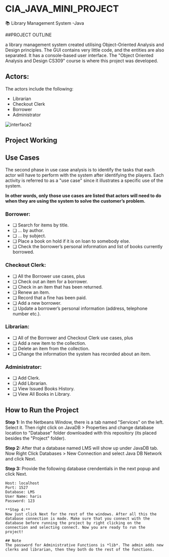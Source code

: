 # CIA_JAVA_MINI_PROJECT

📚 Library Management System -Java

##PROJECT OUTLINE

a library management system created utilising Object-Oriented Analysis and Design principles. The GUI contains very little code, and the entities are also separated. It has a console-based user interface. The "Object Oriented Analysis and Design CS309" course is where this project was developed.



## Actors:
The actors include the following: 
* Librarian
* Checkout Clerk
* Borrower
* Administrator

![interface2](https://user-images.githubusercontent.com/97155542/236435919-fd4681c7-f632-48e4-adf2-b7ab48dbe434.png)




## Project Working

## Use Cases
The second phase in use case analysis is to identify the tasks that each actor will have to perform with the system after identifying the players. Each activity is referred to as a "use case" since it illustrates a specific use of the system.

**In other words, only those use cases are listed that actors will need to do when they are using the system to solve the customer’s problem.** 

### Borrower:
* ❏ Search for items by title.
* ❏ ... by author.
* ❏ ... by subject.
* ❏ Place a book on hold if it is on loan to somebody else.
* ❏ Check  the  borrower’s  personal  information  and  list  of  books  currently
borrowed.

### Checkout Clerk:
* ❏ All the Borrower use cases, plus
* ❏ Check out an item for a borrower.
* ❏ Check in an item that has been returned.
* ❏ Renew an item.
* ❏ Record that a fine has been paid.
* ❏ Add a new borrower.
* ❏ Update a borrower’s personal information (address, telephone number etc.).

### Librarian:
* ❏ All of the Borrower and Checkout Clerk use cases, plus
* ❏ Add a new item to the collection.
* ❏ Delete an item from the collection.
* ❏ Change the information the system has recorded about an item.

### Administrator:
* ❏ Add Clerk.
* ❏ Add Librarian.
* ❏ View Issued Books History.
* ❏ View All Books in Library.

## How to Run the Project

**Step 1:** In the Netbeans Window, there is a tab named "Services" on the left. Select it. Then right click on JavaDB > Properties and    change database location to "Database" folder downloaded with this repository (its placed besides the "Project" folder).

**Step 2:** After that a database named LMS will show up under JavaDB tab. Now Right Click Databases > New Connection and select Java DB Network and click Next. 

   
**Step 3:** Provide the following database crendentials in the next popup and click Next.
  ```
  Host: localhost
  Port: 1527
  Database: LMS
  User Name: haris
  Password: 123
  
  **Step 4:**
Now just click Next for the rest of the windows. After all this the database connection is made. Make sure that you connect with the database before running the project by right clicking on the connection and selecting connect. Now you are ready to run the project!

## Note
The password for Administrative Functions is *lib*. The admin adds new clerks and librarian, then they both do the rest of the functions.




